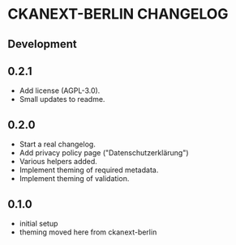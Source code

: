 # CKANEXT-BERLIN CHANGELOG

## Development

## 0.2.1

* Add license (AGPL-3.0).
* Small updates to readme.

## 0.2.0

* Start a real changelog.
* Add privacy policy page ("Datenschutzerklärung")
* Various helpers added.
* Implement theming of required metadata.
* Implement theming of validation.

## 0.1.0

* initial setup
* theming moved here from ckanext-berlin
